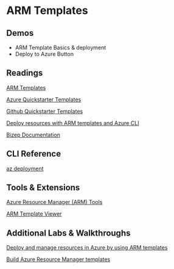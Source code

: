 # ARM Templates

## Demos

- ARM Template Basics & deployment
- Deploy to Azure Button

## Readings

[ARM Templates](https://docs.microsoft.com/en-us/azure/azure-resource-manager/templates/overview)

[Azure Quickstarter Templates](https://azure.microsoft.com/en-us/resources/templates/)

[Github Quickstarter Templates](https://github.com/Azure/azure-quickstart-templates)

[Deploy resources with ARM templates and Azure CLI](https://docs.microsoft.com/en-us/azure/azure-resource-manager/templates/deploy-cli)

[Bizep Documentation](https://docs.microsoft.com/en-us/azure/azure-resource-manager/bicep/)

## CLI Reference

[az deployment](https://docs.microsoft.com/en-us/cli/azure/deployment?view=azure-cli-latest)

## Tools & Extensions

[Azure Resource Manager (ARM) Tools](https://marketplace.visualstudio.com/items?itemName=msazurermtools.azurerm-vscode-tools)

[ARM Template Viewer](https://marketplace.visualstudio.com/items?itemName=bencoleman.armview)

## Additional Labs & Walkthroughs

[Deploy and manage resources in Azure by using ARM templates](https://docs.microsoft.com/en-us/learn/paths/deploy-manage-resource-manager-templates/)

[Build Azure Resource Manager templates](https://docs.microsoft.com/en-us/learn/modules/build-azure-vm-templates/)
